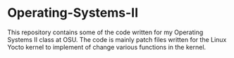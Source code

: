# Operating-Systems-II
This repository contains some of the code written for my Operating Systems II class at OSU. The code is mainly patch files written for the Linux Yocto kernel to implement of change various functions in the kernel.
